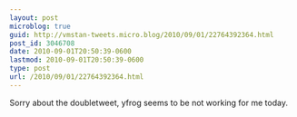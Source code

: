 ```yaml
---
layout: post
microblog: true
guid: http://vmstan-tweets.micro.blog/2010/09/01/22764392364.html
post_id: 3046708
date: 2010-09-01T20:50:39-0600
lastmod: 2010-09-01T20:50:39-0600
type: post
url: /2010/09/01/22764392364.html
---
```

Sorry about the doubletweet, yfrog seems to be not working for me today.
